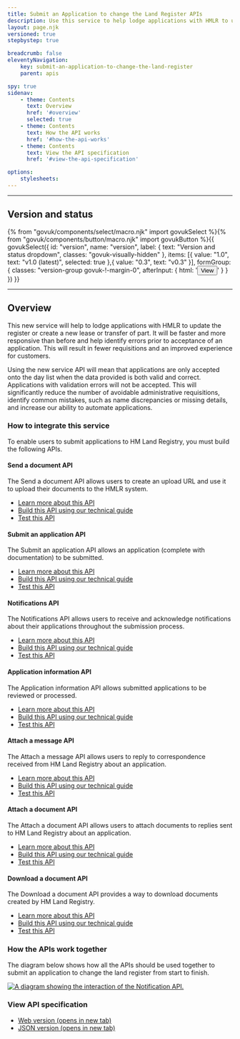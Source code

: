 ```yaml
---
title: Submit an Application to change the Land Register APIs
description: Use this service to help lodge applications with HMLR to update the register or create a new lease or transfer of part.
layout: page.njk
versioned: true
stepbystep: true

breadcrumb: false
eleventyNavigation:
    key: submit-an-application-to-change-the-land-register
    parent: apis

spy: true
sidenav:
    - theme: Contents
      text: Overview
      href: '#overview'
      selected: true
    - theme: Contents
      text: How the API works
      href: '#how-the-api-works'
    - theme: Contents
      text: View the API specification
      href: '#view-the-api-specification'

options:
    stylesheets:
---
```


<hr class="govuk-section-break govuk-section-break--l govuk-section-break--visible">

<div class="bg-version-grid">
    <div>
        <h2 class="govuk-heading-m govuk-!-margin-0" id="version-and-status">Version and status</h2>
    </div>
    {% from "govuk/components/select/macro.njk" import govukSelect %}{% from "govuk/components/button/macro.njk" import govukButton %}{{ govukSelect({
  id: "version",
  name: "version",
  label: {
      text: "Version and status dropdown",
      classes: "govuk-visually-hidden"
  },
  items: [{
      value: "1.0",
      text: "v1.0 (latest)",
      selected: true
  },{
      value: "0.3",
      text: "v0.3"
  }],
  formGroup: {
      classes: "version-group govuk-!-margin-0",
      afterInput: {
          html: '<button type="submit" 
          class="govuk-button govuk-!-margin-0" 
          data-module="govuk-button"
          onclick="setVersion();"
          >View</button>'
      }
  }
}) }}
</div>

<hr class="govuk-section-break govuk-section-break--l govuk-section-break--visible">

<div class="govuk-grid-row">
  <section class="govuk-!-margin-top-5 govuk-grid-column-full">
    <h2 class="govuk-heading-m" id="overview">Overview</h2>
    <p class="govuk-body">
    This new service will help to lodge applications with HMLR to update the register or create a new lease or transfer of part. It will be faster and more responsive than before and help identify errors prior to acceptance of an application. This will result in fewer requisitions and an improved experience for customers. </p>
    <p class="govuk-body">Using the new service API will mean that applications are only accepted onto the day list when the data provided is both valid and correct. Applications with validation errors will not be accepted. This will significantly reduce the number of avoidable administrative requisitions, identify common mistakes, such as name discrepancies or missing details, and increase our ability to automate applications. 
    </p>
    <h3 class="govuk-heading-m govuk-!-margin-top-5" id="how-to-integrate">How to integrate this service</h3>
    <p class="govuk-body">To enable users to submit applications to HM Land Registry, you must build the following APIs.</p>
    <div class="govuk-accordion" data-module="govuk-accordion" id="accordion-default">
      <div class="govuk-accordion__section">
        <div class="govuk-accordion__section-header">
          <h4 class="govuk-accordion__section-heading">
            <span class="govuk-accordion__section-button" id="accordion-heading-1">
            Send a document API
            </span>
          </h4>
        <div class="govuk-accordion__section-summary govuk-body" id="accordion-with-summary-sections-summary-1">
        The Send a document API allows users to create an upload URL and use it to upload their documents to the HMLR system. 
        </div>
      </div>
      <div id="accordion-content-1" class="govuk-accordion__section-content">
        <ul class="govuk-list">
          <li>
            <a class="govuk-body govuk-link" href="/apis/send-a-document/1.0">Learn more about this API</a>
          </li>
          <li>
            <a class="govuk-body govuk-link" href="/apis/send-a-document/1.0/technical-guide">Build this API using our technical guide </a>
          </li>
          <li>
            <a class="govuk-body govuk-link" href="/apis/send-a-document/1.0/test-stubs">Test this API </a>
          </li>
        </ul>
      </div>
    </div>
    <div class="govuk-accordion__section">
      <div class="govuk-accordion__section-header">
        <h4 class="govuk-accordion__section-heading">
          <span class="govuk-accordion__section-button" id="accordion-heading-2">
          Submit an application API
          </span>
        </h4>
        <div class="govuk-accordion__section-summary govuk-body" id="accordion-with-summary-sections-summary-1">
        The Submit an application API allows an application (complete with documentation) to be submitted.
        </div>
      </div>
      <div id="accordion-content-2" class="govuk-accordion__section-content">
        <ul class="govuk-list">
          <li>
            <a class="govuk-body govuk-link" href="/apis/submit-an-application/1.0">Learn more about this API </a>
          </li>
          <li>
            <a class="govuk-body govuk-link" href="/apis/submit-an-application/1.0/technical-guide">Build this API using our technical guide </a>
          </li>
          <li>
            <a class="govuk-body govuk-link" href="/apis/submit-an-application/1.0/test-stubs">Test this API </a>
          </li>
        </ul>
      </div>
    </div>
    <div class="govuk-accordion__section">
      <div class="govuk-accordion__section-header">
        <h4 class="govuk-accordion__section-heading">
          <span class="govuk-accordion__section-button" id="accordion-heading-3">
          Notifications API
          </span>
        </h4>
        <div class="govuk-accordion__section-summary govuk-body" id="accordion-with-summary-sections-summary-1">
        The Notifications API allows users to receive and acknowledge notifications about their applications throughout the submission process.
        </div>
      </div>
      <div id="accordion-content-3" class="govuk-accordion__section-content">
        <ul class="govuk-list">
          <li>
            <a class="govuk-body govuk-link" href="/apis/notifications/1.0">Learn more about this API </a>
          </li>
          <li>
            <a class="govuk-body govuk-link" href="/apis/notifications/1.0/technical-guide">Build this API using our technical guide </a>
          </li>
          <li>
            <a class="govuk-body govuk-link" href="/apis/notifications/1.0/test-stubs">Test this API </a>
          </li>
        </ul>
      </div>
    </div>
    <div class="govuk-accordion__section">
      <div class="govuk-accordion__section-header">
        <h4 class="govuk-accordion__section-heading">
          <span class="govuk-accordion__section-button" id="accordion-heading-4">
          Application information API
          </span>
        </h4>
        <div class="govuk-accordion__section-summary govuk-body" id="accordion-with-summary-sections-summary-1">
        The Application information API allows submitted applications to be reviewed or processed.
        </div>
      </div>
      <div id="accordion-content-4" class="govuk-accordion__section-content">
        <ul class="govuk-list">
          <li>
            <a class="govuk-body govuk-link" href="/apis/application-information/1.0">Learn more about this API </a>
          </li>
          <li>
            <a class="govuk-body govuk-link" href="/apis/application-information/1.0/technical-guide">Build this API using our technical guide </a>
          </li>
          <li>
            <a class="govuk-body govuk-link" href="/apis/application-information/1.0/test-stubs">Test this API </a>
          </li>
        </ul>
      </div>
    </div>
    <div class="govuk-accordion__section">
      <div class="govuk-accordion__section-header">
        <h4 class="govuk-accordion__section-heading">
          <span class="govuk-accordion__section-button" id="accordion-heading-5">
          Attach a message API
          </span>
        </h4>
        <div class="govuk-accordion__section-summary govuk-body" id="accordion-with-summary-sections-summary-1">
        The Attach a message API allows users to reply to correspondence received from HM Land Registry about an application.
        </div>
      </div>
      <div id="accordion-content-5" class="govuk-accordion__section-content">
        <ul class="govuk-list">
          <li>
            <a class="govuk-body govuk-link" href="/apis/attach-a-document/1.0">Learn more about this API </a>
          </li>
          <li>
            <a class="govuk-body govuk-link" href="/apis/attach-a-document/1.0/technical-guide">Build this API using our technical guide </a>
          </li>
          <li>
            <a class="govuk-body govuk-link" href="/apis/attach-a-document/1.0/test-stubs">Test this API </a>
          </li>
        </ul>
      </div>
    </div>
    <div class="govuk-accordion__section">
      <div class="govuk-accordion__section-header">
        <h4 class="govuk-accordion__section-heading">
          <span class="govuk-accordion__section-button" id="accordion-heading-6">
          Attach a document API
          </span>
        </h4>
        <div class="govuk-accordion__section-summary govuk-body" id="accordion-with-summary-sections-summary-1">
        The Attach a document API allows users to attach documents to replies sent to HM Land Registry about an application.
        </div>
      </div>
      <div id="accordion-content-6" class="govuk-accordion__section-content">
        <ul class="govuk-list">
          <li>
            <a class="govuk-body govuk-link" href="/apis/attach-a-message/1.0">Learn more about this API </a>
          </li>
          <li>
            <a class="govuk-body govuk-link" href="/apis/attach-a-message/1.0/technical-guide">Build this API using our technical guide </a>
          </li>
          <li>
            <a class="govuk-body govuk-link" href="/apis/attach-a-message/1.0/test-stubs">Test this API </a>
          </li>
        </ul>
      </div>
    </div>
    <div class="govuk-accordion__section">
      <div class="govuk-accordion__section-header">
        <h4 class="govuk-accordion__section-heading">
          <span class="govuk-accordion__section-button" id="accordion-heading-7">
          Download a document API
          </span>
        </h4>
        <div class="govuk-accordion__section-summary govuk-body" id="accordion-with-summary-sections-summary-1">
        The Download a document API provides a way to download documents created by HM Land Registry.
        </div>
      </div>
      <div id="accordion-content-7" class="govuk-accordion__section-content">
        <ul class="govuk-list">
          <li>
            <a class="govuk-body govuk-link" href="/apis/download-a-document/1.0">Learn more about this API </a>
          </li>
          <li>
            <a class="govuk-body govuk-link" href="/apis/download-a-document/1.0/technical-guide">Build this API using our technical guide </a>
          </li>
          <li>
            <a class="govuk-body govuk-link" href="/apis/download-a-document/1.0/test-stubs">Test this API </a>
          </li>
        </ul>
      </div>
    </div>
  </div>
  <h3 class="govuk-heading-m govuk-!-margin-top-5" id="how-to-integrate">How the APIs work together</h3>
    <p class="govuk-body">The diagram below shows how all the APIs should be used together to submit an application to change the land register from start to finish. </p>
  <a target="_blank" href="/assets/images/allAPIsDiagram_v3.png">
  <img src="/assets/images/allAPIsDiagram_v3.png" alt="A diagram showing the interaction of the Notification API.">
  </a>
  <h3 class="govuk-heading-m" id="view-the-api-specification">View API specification</h3>
  <ul class="govuk-list">
    <li>
      <a class="govuk-body govuk-link" href="https://landregistry.github.io/bgtechdoc/vcad/v0_3/vcad-spec.html"
      rel="noreferrer noopener" target="_blank">Web version (opens in new tab)</a>
    </li>
    <li>
      <a class="govuk-body govuk-link" href="https://landregistry.github.io/bgtechdoc/vcad/v0_3/openapi.json"
      rel="noreferrer noopener" target="_blank">JSON version (opens in new tab)</a>
    </li>
  </ul>
</section>

</div>
